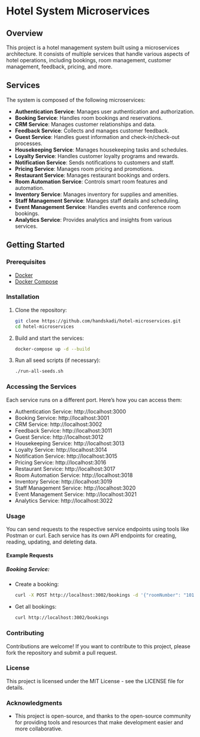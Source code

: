 # Hotel System Microservices

## Overview

This project is a hotel management system built using a microservices architecture. It consists of multiple services that handle various aspects of hotel operations, including bookings, room management, customer management, feedback, pricing, and more.

## Services

The system is composed of the following microservices:

- **Authentication Service**: Manages user authentication and authorization.
- **Booking Service**: Handles room bookings and reservations.
- **CRM Service**: Manages customer relationships and data.
- **Feedback Service**: Collects and manages customer feedback.
- **Guest Service**: Handles guest information and check-in/check-out processes.
- **Housekeeping Service**: Manages housekeeping tasks and schedules.
- **Loyalty Service**: Handles customer loyalty programs and rewards.
- **Notification Service**: Sends notifications to customers and staff.
- **Pricing Service**: Manages room pricing and promotions.
- **Restaurant Service**: Manages restaurant bookings and orders.
- **Room Automation Service**: Controls smart room features and automation.
- **Inventory Service**: Manages inventory for supplies and amenities.
- **Staff Management Service**: Manages staff details and scheduling.
- **Event Management Service**: Handles events and conference room bookings.
- **Analytics Service**: Provides analytics and insights from various services.

## Getting Started

### Prerequisites

- [Docker](https://www.docker.com/get-started)
- [Docker Compose](https://docs.docker.com/compose/install/)

### Installation

1. Clone the repository:

   ```bash
   git clone https://github.com/handskadi/hotel-microservices.git
   cd hotel-microservices

   ```

2. Build and start the services:

   ```bash
   docker-compose up -d --build

   ```

3. Run all seed scripts (if necessary):
   ```bash
   ./run-all-seeds.sh
   ```

### Accessing the Services

Each service runs on a different port. Here’s how you can access them:

- Authentication Service: http://localhost:3000
- Booking Service: http://localhost:3001
- CRM Service: http://localhost:3002
- Feedback Service: http://localhost:3011
- Guest Service: http://localhost:3012
- Housekeeping Service: http://localhost:3013
- Loyalty Service: http://localhost:3014
- Notification Service: http://localhost:3015
- Pricing Service: http://localhost:3016
- Restaurant Service: http://localhost:3017
- Room Automation Service: http://localhost:3018
- Inventory Service: http://localhost:3019
- Staff Management Service: http://localhost:3020
- Event Management Service: http://localhost:3021
- Analytics Service: http://localhost:3022

### Usage

You can send requests to the respective service endpoints using tools like Postman or curl. Each service has its own API endpoints for creating, reading, updating, and deleting data.

#### Example Requests

##### Booking Service:

- Create a booking:

  ```bash
  curl -X POST http://localhost:3002/bookings -d '{"roomNumber": "101", "customerName": "John Doe", "checkInDate": "2024-09-25", "checkOutDate": "2024-09-30"}' -H "Content-Type: application/json"
  ```

- Get all bookings:

  ```bash
  curl http://localhost:3002/bookings
  ```

### Contributing

Contributions are welcome! If you want to contribute to this project, please fork the repository and submit a pull request.

### License

This project is licensed under the MIT License - see the LICENSE file for details.

### Acknowledgments

- This project is open-source, and thanks to the open-source community for providing tools and resources that make development easier and more collaborative.
